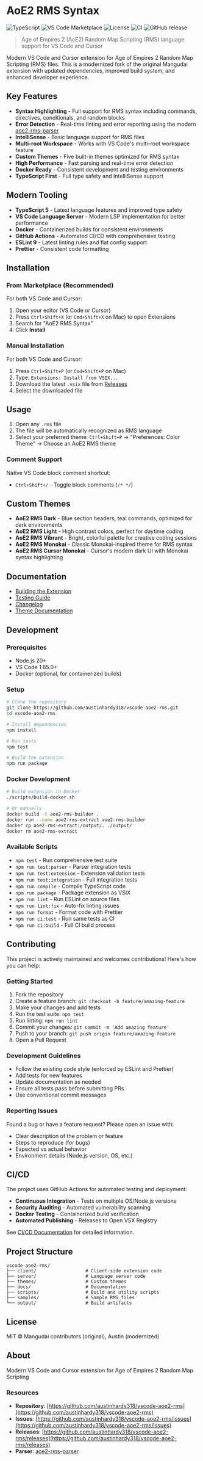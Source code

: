 # AoE2 RMS Syntax

![TypeScript](https://img.shields.io/badge/TypeScript-5.3+-blue.svg)
![VS Code Marketplace](https://img.shields.io/badge/VS%20Code-Marketplace-blue.svg)
![License](https://img.shields.io/badge/License-MIT-yellow.svg)
![CI](https://github.com/austinhardy318/vscode-aoe2-rms/workflows/CI%2FCD%20Pipeline/badge.svg)
![GitHub release](https://img.shields.io/github/v/release/austinhardy318/vscode-aoe2-rms)

> Age of Empires 2 (AoE2) Random Map Scripting (RMS) language support for VS Code and Cursor

Modern VS Code and Cursor extension for Age of Empires 2 Random Map Scripting (RMS) files. This is a modernized fork of the original Mangudai extension with updated dependencies, improved build system, and enhanced developer experience.

## Key Features

- **Syntax Highlighting** - Full support for RMS syntax including commands, directives, conditionals, and random blocks
- **Error Detection** - Real-time linting and error reporting using the modern [aoe2-rms-parser](https://github.com/austinhardy318/aoe2-rms-parser)
- **IntelliSense** - Basic language support for RMS files
- **Multi-root Workspace** - Works with VS Code's multi-root workspace feature
- **Custom Themes** - Five built-in themes optimized for RMS syntax
- **High Performance** - Fast parsing and real-time error detection
- **Docker Ready** - Consistent development and testing environments
- **TypeScript First** - Full type safety and IntelliSense support

## Modern Tooling

- **TypeScript 5** - Latest language features and improved type safety
- **VS Code Language Server** - Modern LSP implementation for better performance
- **Docker** - Containerized builds for consistent environments
- **GitHub Actions** - Automated CI/CD with comprehensive testing
- **ESLint 9** - Latest linting rules and flat config support
- **Prettier** - Consistent code formatting

## Installation

### From Marketplace (Recommended)

For both VS Code and Cursor:

1. Open your editor (VS Code or Cursor)
2. Press `Ctrl+Shift+X` (or `Cmd+Shift+X` on Mac) to open Extensions
3. Search for "AoE2 RMS Syntax"
4. Click **Install**

### Manual Installation

For both VS Code and Cursor:

1. Press `Ctrl+Shift+P` (or `Cmd+Shift+P` on Mac)
2. Type: `Extensions: Install from VSIX...`
3. Download the latest `.vsix` file from [Releases](https://github.com/austinhardy318/vscode-aoe2-rms/releases)
4. Select the downloaded file

## Usage

1. Open any `.rms` file
2. The file will be automatically recognized as RMS language
3. Select your preferred theme: `Ctrl+Shift+P` → "Preferences: Color Theme" → Choose an AoE2 RMS theme

### Comment Support

Native VS Code block comment shortcut:

- `Ctrl+Shift+/` - Toggle block comments (`/* */`)

## Custom Themes

- **AoE2 RMS Dark** - Blue section headers, teal commands, optimized for dark environments
- **AoE2 RMS Light** - High contrast colors, perfect for daytime coding
- **AoE2 RMS Vibrant** - Bright, colorful palette for creative coding sessions
- **AoE2 RMS Monokai** - Classic Monokai-inspired theme for RMS syntax
- **AoE2 RMS Cursor Monokai** - Cursor's modern dark UI with Monokai syntax highlighting

## Documentation

- [Building the Extension](docs/BUILD.md)
- [Testing Guide](docs/TESTING.md)
- [Changelog](docs/CHANGELOG.md)
- [Theme Documentation](themes/README.md)

## Development

### Prerequisites

- Node.js 20+
- VS Code 1.85.0+
- Docker (optional, for containerized builds)

### Setup

```bash
# Clone the repository
git clone https://github.com/austinhardy318/vscode-aoe2-rms.git
cd vscode-aoe2-rms

# Install dependencies
npm install

# Run tests
npm test

# Build the extension
npm run package
```

### Docker Development

```bash
# Build extension in Docker
./scripts/build-docker.sh

# Or manually
docker build -t aoe2-rms-builder .
docker run --name aoe2-rms-extract aoe2-rms-builder
docker cp aoe2-rms-extract:/output/. ./output/
docker rm aoe2-rms-extract
```

### Available Scripts

- `npm test` - Run comprehensive test suite
- `npm run test:parser` - Parser integration tests
- `npm run test:extension` - Extension validation tests
- `npm run test:integration` - Full integration tests
- `npm run compile` - Compile TypeScript code
- `npm run package` - Package extension as VSIX
- `npm run lint` - Run ESLint on source files
- `npm run lint:fix` - Auto-fix linting issues
- `npm run format` - Format code with Prettier
- `npm run ci:test` - Run same tests as CI
- `npm run ci:build` - Full CI build process

## Contributing

This project is actively maintained and welcomes contributions! Here's how you can help:

### Getting Started

1. Fork the repository
2. Create a feature branch: `git checkout -b feature/amazing-feature`
3. Make your changes and add tests
4. Run the test suite: `npm test`
5. Run linting: `npm run lint`
6. Commit your changes: `git commit -m 'Add amazing feature'`
7. Push to your branch: `git push origin feature/amazing-feature`
8. Open a Pull Request

### Development Guidelines

- Follow the existing code style (enforced by ESLint and Prettier)
- Add tests for new features
- Update documentation as needed
- Ensure all tests pass before submitting PRs
- Use conventional commit messages

### Reporting Issues

Found a bug or have a feature request? Please open an issue with:

- Clear description of the problem or feature
- Steps to reproduce (for bugs)
- Expected vs actual behavior
- Environment details (Node.js version, OS, etc.)

## CI/CD

The project uses GitHub Actions for automated testing and deployment:

- **Continuous Integration** - Tests on multiple OS/Node.js versions
- **Security Auditing** - Automated vulnerability scanning
- **Docker Testing** - Containerized build verification
- **Automated Publishing** - Releases to Open VSX Registry

See [CI/CD Documentation](docs/CI_CD.md) for detailed information.

## Project Structure

```text
vscode-aoe2-rms/
├── client/                  # Client-side extension code
├── server/                  # Language server code
├── themes/                  # Custom themes
├── docs/                    # Documentation
├── scripts/                 # Build and utility scripts
├── samples/                 # Sample RMS files
└── output/                  # Build artifacts
```

## License

MIT © Mangudai contributors (original), Austin (modernized)

## About

Modern VS Code and Cursor extension for Age of Empires 2 Random Map Scripting

### Resources

- **Repository**: [https://github.com/austinhardy318/vscode-aoe2-rms](https://github.com/austinhardy318/vscode-aoe2-rms)
- **Issues**: [https://github.com/austinhardy318/vscode-aoe2-rms/issues](https://github.com/austinhardy318/vscode-aoe2-rms/issues)
- **Releases**: [https://github.com/austinhardy318/vscode-aoe2-rms/releases](https://github.com/austinhardy318/vscode-aoe2-rms/releases)
- **Parser**: [aoe2-rms-parser](https://github.com/austinhardy318/aoe2-rms-parser)
